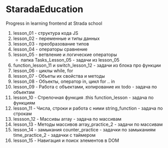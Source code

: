# StaradaEducation

Progress in learning frontend at Strada school

1. lesson_01 - структура кода JS
2. lesson_02 - переменные и типы данных
3. lesson_03 - преобразование типов
4. lesson_04 - операторы сравнение
5. lesson_05 - ветвление и логические операторы
   - папка Tasks_Lesson_05 - задачи из lesson_05
6. function_lesson_11 и switch_lesson_12 - задачи из блока про функции
7. lesson_06 - циклы while, for
8. lesson_07 - Объеты их свойства и методы
9. lesson_08 - Объекты, оператор in, цикл for .. in
10. lesson_09 - Работа с объектами, копирование их
    todo - задача по объектам
11. lesson_10 - Стрелочная функция .this
    function_lesson - задача по функциям
12. lesson_11 - Числа, строки и работа с ними
    string_function - задача по строкам
13. lessson_12 - Массивы
    array - задача по массивам
14. lesson_13 - Методы массивов
    array_practice_2 - задачи по массивам
15. lesson_14 - замыкания
    counter_practice - задачки по замыканиям
    time_practice_2 - задачки с таймером
17. lesson_15 - Навигация и поиск элементов в DOM
    
